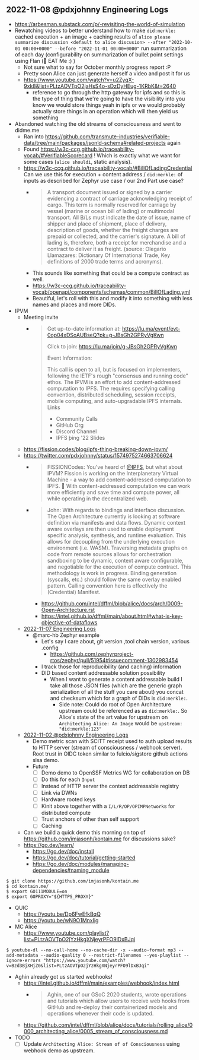 ## 2022-11-08 @pdxjohnny Engineering Logs

- https://arbesman.substack.com/p/-revisiting-the-world-of-simulation
- Rewatching videos to better understand how to make `did:merkle:` cached execution + an image + caching results of `alice please summarize discussion <default to alice discusion> --after "2022-10-01 00:00+0000" --before "2022-11-01 00:00+0000"` run summarization of each day (configurability on summarization of bullet point settings using Flan (🥞 EAT Me :) )
    - Not sure what to say for October monthly progress report :P
    - Pretty soon Alice can just generate herself a video and post it for us
  - https://www.youtube.com/watch?v=u2ZyqX-9xk8&list=PLtzAOVTpO2jaHsS4o-sDzDyHEug-1KRbK&t=2640
    - reference to go through the http gateway for ipfs and so this is the type of thing that we're going to have the visibility into you know we would store things yeah in ipfs or we would probably actually store things in an operation which will then yield us something
- Abandoned watching the old streams of consciousness and went to didme.me
  - Ran into https://github.com/transmute-industries/verifiable-data/tree/main/packages/jsonld-schema#related-projects again
  - Found https://w3c-ccg.github.io/traceability-vocab/#VerifiableScorecard ! Which is exactly what we want for some cases (`alice shouldi`, static analysis).
  - https://w3c-ccg.github.io/traceability-vocab/#BillOfLadingCredential Can we use this for execution + content address / `did:merkle:` of inputs as described for Zephyr use case / our 2nd Part use case?
    - > A transport document issued or signed by a carrier evidencing a contract of carriage acknowledging receipt of cargo. This term is normally reserved for carriage by vessel (marine or ocean bill of lading) or multimodal transport. All B/Ls must indicate the date of issue, name of shipper and place of shipment, place of delivery, description of goods, whether the freight charges are prepaid or collected, and the carrier's signature. A bill of lading is, therefore, both a receipt for merchandise and a contract to deliver it as freight. (source: Olegario Llamazares: Dictionary Of International Trade, Key definitions of 2000 trade terms and acronyms).
    - This sounds like something that could be a compute contract as well.
    - https://w3c-ccg.github.io/traceability-vocab/openapi/components/schemas/common/BillOfLading.yml
    - Beautiful, let's roll with this and modify it into something with less names and places and more DIDs.
- IPVM
  - Meeting invite
    - > Get up-to-date information at: https://lu.ma/event/evt-0op04xDSoAUBseQ?pk=g-JBsGh2GPRyVgKwn
      >
      > Click to join: https://lu.ma/join/g-JBsGh2GPRyVgKwn
      >
      > Event Information:
      >
      > This call is open to all, but is focused on implementers, following the IETF's rough "consensus and running code" ethos.
      > The IPVM is an effort to add content-addressed computation to IPFS. The requires specifying calling convention, distributed scheduling, session receipts, mobile computing, and auto-upgradable IPFS internals.
      > Links
      > - Community Calls 
      > - GitHub Org
      > - Discord Channel 
      > - IPFS þing '22 Slides
  - https://fission.codes/blog/ipfs-thing-breaking-down-ipvm/
  - https://twitter.com/pdxjohnny/status/1574975274663706624
    - > FISSIONCodes: You've heard of 
[@IPFS](https://mobile.twitter.com/IPFS), but what about IPVM? Fission is working on the Interplanetary Virtual Machine - a way to add content-addressed computation to IPFS. 🤯 With content-addressed computation we can work more efficiently and save time and compute power, all while operating in the decentralized web.
    - > John: With regards to bindings and interface discussion. The Open Architecture currently is looking at software definition via manifests and data flows. Dynamic context aware overlays are then used to enable deployment specific analysis, synthesis, and runtime evaluation. This allows for decoupling from the underlying execution environment (i.e. WASM). Traversing metadata graphs on code from remote sources allows for orchestration sandboxing to be dynamic, context aware configurable, and negotiable for the execution of compute contract. This methodology is work in progress. Binding generation (syscalls, etc.) should follow the same overlay enabled pattern. Calling convention here is effectively the (Credential) Manifest.
      - https://github.com/intel/dffml/blob/alice/docs/arch/0009-Open-Architecture.rst
      - https://intel.github.io/dffml/main/about.html#what-is-key-objective-of-dataflows
  - [2022-11-07 Engineering Logs](https://github.com/intel/dffml/discussions/1406?sort=new#discussioncomment-4073154)
    - @marc-hb Zephyr example
      - Let's say I care about, git version ,tool chain version, various .config
        - https://github.com/zephyrproject-rtos/zephyr/pull/51954#issuecomment-1302983454
      - I track those for reproducibility (and caching) information
      - DID based content addressable solution possibility
        - When I want to generate a content addressable build I take all those JSON files (which are the generic graph serialization of all the stuff you care about) you concat and checksum which for a graph of DIDs is `did:merkle:`.
          - Side note: Could do root of Open Architecture upstream could be referenced as as `did:merkle:`. So Alice's state of the art value for upstream on `Architecting Alice: An Image` would be `upstream: "did:merkle:123"`
  - [2022-11-02 @pdxjohnny Engineering Logs](https://github.com/intel/dffml/discussions/1406?sort=new#discussioncomment-4037309)
    - Demo metric scan with SCITT receipt used to auth upload results to HTTP server (stream of consciousness / webhook server). Root trust in OIDC token similar to fulcio/sigstore github actions slsa demo.
    - Future
      - [ ] Demo demo to OpenSSF Metrics WG for collaboration on DB
      - [ ] Do this for each `Input`
      - [ ] Instead of HTTP server the context addressable registry
      - [ ] Link via DWNs
      - [ ] Hardware rooted keys
      - [ ] Kinit above together with a `I/L/R/OP/OPIMPNetwork`s for distributed compute
      - [ ] Trust anchors of other than self support
      - [ ] Caching
  - Can we build a quick demo this morning on top of
    https://github.com/imjasonh/kontain.me for discussions sake?
  - https://go.dev/learn/
    - https://go.dev/doc/install
    - https://go.dev/doc/tutorial/getting-started
    - https://go.dev/doc/modules/managing-dependencies#naming_module

```console
$ git clone https://github.com/imjasonh/kontain.me
$ cd kontain.me/
$ export GO111MODULE=on
$ export GOPROXY="${HTTPS_PROXY}"
```

- QUIC
  - https://youtu.be/Dp6FwEfkBqQ
  - https://youtu.be/wN9O1MnxIig
- MC Alice
  - https://www.youtube.com/playlist?list=PLtzAOVTpO2jYzHkgXNjeyrPFO9lDxBJqi

```console
$ youtube-dl --no-call-home --no-cache-dir -x --audio-format mp3 --add-metadata --audio-quality 0 --restrict-filenames --yes-playlist --ignore-errors "https://www.youtube.com/watch?v=Bzd3BjXHjZ0&list=PLtzAOVTpO2jYzHkgXNjeyrPFO9lDxBJqi"
```

- Aghin already got us started webhooks!
  - https://intel.github.io/dffml/main/examples/webhook/index.html
    - > Aghin, one of our GSoC 2020 students, wrote operations and tutorials which allow users to receive web hooks from GitHub and re-deploy their containerized models and operations whenever their code is updated.
  - https://github.com/intel/dffml/blob/alice/docs/tutorials/rolling_alice/0000_architecting_alice/0005_stream_of_consciousness.md
- TODO
  - [ ] Update `Architecting Alice: Stream of of Consciousness` using webhook demo as upstream.